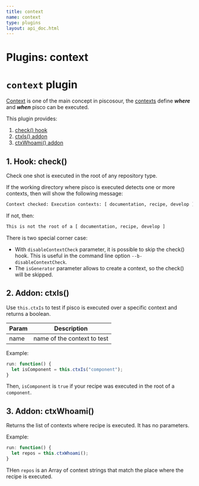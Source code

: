 ```yaml
---
title: context
name: context
type: plugins
layout: api_doc.html
---
```

# Plugins: context


# `context` plugin

[Context](../guides/01-contexts.md) is one of the main concept in piscosour, the [contexts](../guides/01-contexts.md) define ***where*** and ***when*** pisco can be executed.

This plugin provides:

1. [check() hook](#check)
1. [ctxIs() addon](#ctxIs)
1. [ctxWhoami() addon](#ctxWhoami)
 
## <a name="check"></a>1. Hook: check()

Check one shot is executed in the root of any repository type. 

If the working directory where pisco is executed detects one or more contexts, then will show the following message:

```sh
Context checked: Execution contexts: [ documentation, recipe, develop ]
```
If not, then:

```sh
This is not the root of a [ documentation, recipe, develop ]
```

There is two special corner case:

- With `disableContextCheck` parameter, it is possible to skip the check() hook. This is useful in the command line option `--b-disableContextCheck`.
- The `isGenerator` parameter allows to create a context, so the check() will be skipped.

## <a name="ctxIs"></a>2. Addon: ctxIs()

Use `this.ctxIs` to test if pisco is executed over a specific context and returns a boolean.

| Param | Description |
| --- | --- |
| name | name of the context to test|

Example:

```javascript
run: function() {
  let isComponent = this.ctxIs("component");
}
```

Then, `isComponent` is `true` if your recipe was executed in the root of a `component`.

## <a name="ctxWhoami"></a>3. Addon: ctxWhoami()

Returns the list of contexts where recipe is executed. It has no parameters.

Example:

```javascript
run: function() {
  let repos = this.ctxWhoami();
}
```

THen `repos` is an Array of context strings that match the place where the recipe is executed.

